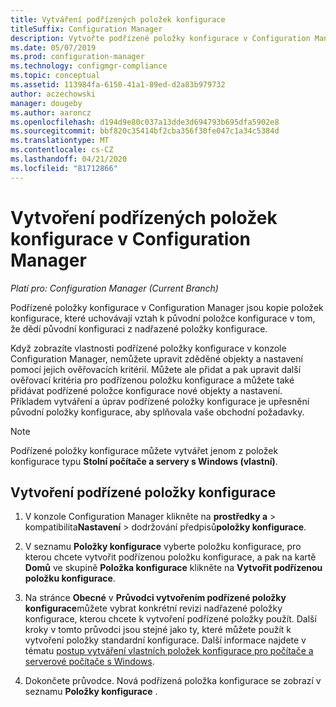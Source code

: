 ```yaml
---
title: Vytváření podřízených položek konfigurace
titleSuffix: Configuration Manager
description: Vytvořte podřízené položky konfigurace v Configuration Manager.
ms.date: 05/07/2019
ms.prod: configuration-manager
ms.technology: configmgr-compliance
ms.topic: conceptual
ms.assetid: 113984fa-6150-41a1-89ed-d2a83b979732
author: aczechowski
manager: dougeby
ms.author: aaroncz
ms.openlocfilehash: d194d9e80c037a13dde3d694793b695dfa5902e8
ms.sourcegitcommit: bbf820c35414bf2cba356f30fe047c1a34c5384d
ms.translationtype: MT
ms.contentlocale: cs-CZ
ms.lasthandoff: 04/21/2020
ms.locfileid: "81712866"
---
```

# <a name="how-to-create-child-configuration-items-in-configuration-manager"></a>Vytvoření podřízených položek konfigurace v Configuration Manager

*Platí pro: Configuration Manager (Current Branch)*

Podřízené položky konfigurace v Configuration Manager jsou kopie položek konfigurace, které uchovávají vztah k původní položce konfigurace v tom, že dědí původní konfiguraci z nadřazené položky konfigurace.  

Když zobrazíte vlastnosti podřízené položky konfigurace v konzole Configuration Manager, nemůžete upravit zděděné objekty a nastavení pomocí jejich ověřovacích kritérií. Můžete ale přidat a pak upravit další ověřovací kritéria pro podřízenou položku konfigurace a můžete také přidávat podřízené položce konfigurace nové objekty a nastavení.
Příkladem vytváření a úprav podřízené položky konfigurace je upřesnění původní položky konfigurace, aby splňovala vaše obchodní požadavky.  

> [!NOTE]  
>  Podřízené položky konfigurace můžete vytvářet jenom z položek konfigurace typu **Stolní počítače a servery s Windows (vlastní)**.  

## <a name="to-create-a-child-configuration-item"></a>Vytvoření podřízené položky konfigurace  

1.  V konzole Configuration Manager klikněte na **prostředky a** > kompatibilita**Nastavení** > dodržování předpisů**položky konfigurace**.  

3.  V seznamu **Položky konfigurace** vyberte položku konfigurace, pro kterou chcete vytvořit podřízenou položku konfigurace, a pak na kartě **Domů** ve skupině **Položka konfigurace** klikněte na **Vytvořit podřízenou položku konfigurace**.  

4.  Na stránce **Obecné** v **Průvodci vytvořením podřízené položky konfigurace**můžete vybrat konkrétní revizi nadřazené položky konfigurace, kterou chcete k vytvoření podřízené položky použít. Další kroky v tomto průvodci jsou stejné jako ty, které můžete použít k vytvoření položky standardní konfigurace. Další informace najdete v tématu [postup vytváření vlastních položek konfigurace pro počítače a serverové počítače s Windows](../../compliance/deploy-use/create-custom-configuration-items-for-windows-desktop-and-server-computers-managed-with-the-client.md).  

5.  Dokončete průvodce. Nová podřízená položka konfigurace se zobrazí v seznamu **Položky konfigurace** .  
